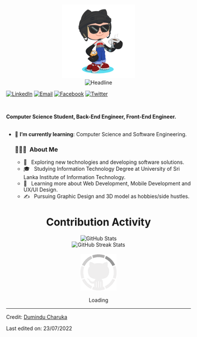 <!--### Hi there 👋


**DuminduCharuka/DuminduCharuka** is a ✨ _special_ ✨ repository because its `README.md` (this file) appears on your GitHub profile.

Here are some ideas to get you started:

- 🔭 I’m currently working on ...
- 🌱 I’m currently learning ...
- 👯 I’m looking to collaborate on ...
- 🤔 I’m looking for help with ...
- 💬 Ask me about ...
- 📫 How to reach me: ...
- 😄 Pronouns: ...
- ⚡ Fun fact: ...
-->

<div>
    <div align=center>
        <img src="https://raw.githubusercontent.com/AhmedFathyDev/AhmedFathyDev/main/GitHub.png" alt="GitHub Octocat Drinking a Cup of Coffee" height="200">
    </div>
    <div align=center>
        <img src="https://readme-typing-svg.herokuapp.com?color=%236FDA44&size=32&center=true&vCenter=true&width=600&height=50&lines=Hi+there+I'm+Dumindu+%F0%9F%91%8B;Computer+Science+Student;Front-End+Engineer;Back-End+Engineer" alt="Headline" />
    </div>
    <p align="left">
<a href="https://www.linkedin.com/in/dumindu-charuka-749760215"><img alt="LinkedIn" src="https://img.shields.io/badge/LinkedIn-blue?style=flat-square&logo=linkedin"></a>
<a href="duminduabcd@gmail.com"><img alt="Email" src="https://img.shields.io/badge/Email-blue?style=flat-square&logo=gmail"></a>
 <a href="https://www.facebook.com/dumindu.charuka.35"><img alt="Facebook" src="https://img.shields.io/badge/Facebook-blue?style=flat-square&logo=Facebook"></a>
<a href="https://twitter.com/CharukaDumindu"><img src="https://img.shields.io/badge/twitter-blue?style=flat-square&logo=twitter" alt="Twitter" /></a>
</p>
    <div align=left>
        <br>
        <p>
            <strong>
                Computer Science Student, Back-End Engineer, Front-End Engineer.<br><br>
            </strong>
        </p>
        <ul>
            <li>🌱 <b>I’m currently learning</b>: Computer Science and Software Engineering.</li>
            <h3> 👨🏻‍💻 &nbsp;About Me </h3>

- 🤔 &nbsp; Exploring new technologies and developing software solutions.
- 🎓 &nbsp; Studying Information Technology Degree at University of Sri Lanka Institute of Information Technology.
- 🌱 &nbsp; Learning more about Web Development, Mobile Development and UX/UI Design.
- ✍️ &nbsp; Pursuing Graphic Design and 3D model as hobbies/side hustles.
        </ul>
    </div>
    <div align=center>
        <h1>Contribution Activity</h1>
        <img src="https://github-readme-stats.vercel.app/api?username=DuminduCharuka&title_color=6FDA44&text_color=FFFFFF&show_icons=true&icon_color=6FDA44&include_all_commits=true&count_private=true&theme=dark" alt="GitHub Stats" height="200" />
        <br>
        <!--
        <img src="https://github-readme-stats.vercel.app/api/top-langs?username=DuminduCharuka&layout=compact&title_color=6FDA44&text_color=FFFFFF&theme=dark" alt="GitHub Most Used Languages" height="200" />
        <br>
        -->
        <img src="https://github-readme-streak-stats.herokuapp.com/?user=DuminduCharuka&theme=dark&date_format=j%20M%5B%20Y%5D&currStreakLabel=6FDA44&fire=6FDA44&ring=6FDA44" alt="GitHub Streak Stats" height="200" />
        <br>
        <br>
    </div>
    <div align=center>
        <img src="https://raw.githubusercontent.com/AhmedFathyDev/AhmedFathyDev/main/GitHub.gif" alt="GitHub Octocat Logo" height="100">
        <p>Loading</p>
    </div>
</div>

------

Credit: [Dumindu Charuka](https://github.com/DuminduCharuka)

Last edited on: 23/07/2022 
